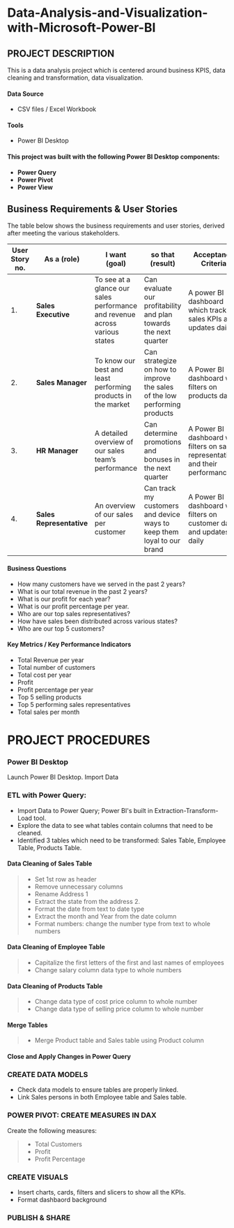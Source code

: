 # Data-Analysis-and-Visualization-with-Microsoft-Power-BI

## PROJECT DESCRIPTION
This is a data analysis project which is centered around business KPIS, data cleaning and transformation, data visualization. 

#### Data Source
* CSV files / Excel Workbook

#### Tools
* Power BI Desktop

#### This project was built with the following Power BI Desktop components:
* **Power Query**
* **Power Pivot**
* **Power View**

## Business Requirements & User Stories
The table below shows the business requirements and user stories, derived after meeting the various stakeholders. 


|User Story no. | As a (role) | I want (goal) | so that (result) | Acceptance Criteria |
|-------------- | ------------| --------------| -----------------| -------------------|
| 1.            | **Sales Executive** | To see at a glance our sales performance and revenue across various states | Can evaluate our profitability and plan towards the next quarter | A power BI dashboard which tracks sales KPIs and updates daily |
| 2.            | **Sales Manager** | To know our best and least performing products in the market | Can strategize on how to improve the sales of the low performing products | A Power BI dashboard with filters on products data |
| 3. | **HR Manager** | A detailed overview of our sales team’s performance | Can determine promotions and bonuses in the next quarter | A Power BI dashboard with filters on sales representatives and their performance |
| 4. | **Sales Representative** | An overview of our sales per customer | Can track my customers and device ways to keep them loyal to our brand | A Power BI dashboard with filters on customer data and updates daily |



#### Business Questions
* How many customers have we served in the past 2 years? 
* What is our total revenue in the past 2 years? 
* What is our profit for each year? 
* What is our profit percentage per year. 
* Who are our top sales representatives?  
* How have sales been distributed across various states?
* Who are our top 5 customers?

#### Key Metrics / Key Performance Indicators
* Total Revenue per year
* Total number of customers
* Total cost per year
* Profit
* Profit percentage per year
* Top 5 selling products
* Top 5 performing sales representatives
* Total sales per month



# PROJECT PROCEDURES

### Power BI Desktop
Launch Power BI Desktop. Import Data

### ETL with Power Query: 
* Import Data to Power Query; Power BI's built in Extraction-Transform-Load tool. 
* Explore the data to see what tables contain columns that need to be cleaned. 
* Identified 3 tables which need to be transformed: Sales Table, Employee Table, Products Table.

#### Data Cleaning of Sales Table
> * Set 1st row as header
> * Remove unnecessary columns
> * Rename Address 1
> * Extract the state from the address 2.
> * Format the date from text to date type
> * Extract the month and Year from the date column
> * Format numbers: change the number type from text to whole numbers

#### Data Cleaning of Employee Table
> * Capitalize the first letters of the first and last names of employees
> * Change salary column data type to whole numbers

#### Data Cleaning of Products Table
> * Change data type of cost price column to whole number
> * Change data type of selling price column to whole number

#### Merge Tables
> * Merge Product table and Sales table using Product column

#### Close and Apply Changes in Power Query

### CREATE DATA MODELS
* Check data models to ensure tables are properly linked. 
* Link Sales persons in both Employee table and Sales table.

### POWER PIVOT: CREATE MEASURES IN DAX
Create the following measures:
> * Total Customers
> * Profit
> * Profit Percentage

### CREATE VISUALS 
* Insert charts, cards, filters and slicers to show all the KPIs. 
* Format dashbaord background

### PUBLISH & SHARE


